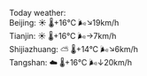 Today weather:  
Beijing: ☀️   🌡️+16°C 🌬️↘19km/h  
Tianjin: ☀️   🌡️+16°C 🌬️→7km/h  
Shijiazhuang: ⛅️  🌡️+14°C 🌬️↘6km/h  
Tangshan: ☁️   🌡️+16°C 🌬️↓20km/h  
